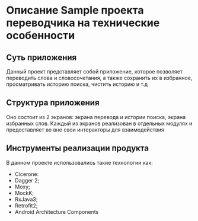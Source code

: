 # Описание Sample проекта переводчика на технические особенности

## Суть приложения

Данный проект представляет собой приложение, которое позволяет переводить слова и словосочетания, а также сохранить их в избранное, просматривать историю поиска, чистить историю и т.д

## Структура приложения

Оно состоит из 2 экранов: экрана перевода и истории поиска, экрана избранных слов. Каждый из экранов реализован в отдельных модулях и предоставляет во вне свои интеракторы для взаимодействия

## Инструменты реализации продукта

В данном проекте использовались такие технологии как:

- Cicerone: 
- Dagger 2;
- Moxy;
- MockK;
- RxJava3;
- Retrofit2;
- Android Architecture Components
